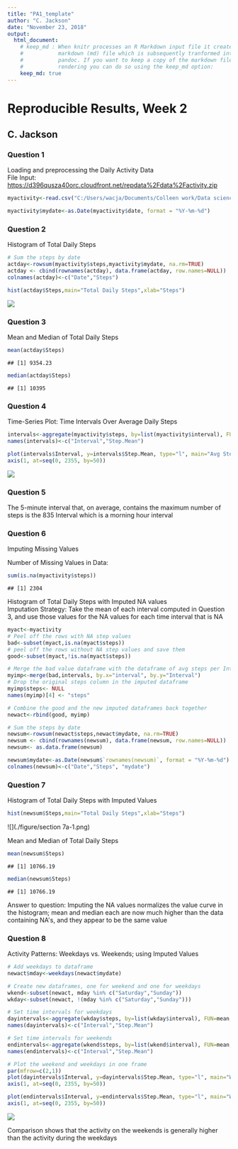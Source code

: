 ```yaml
---
title: "PA1_template"
author: "C. Jackson"
date: "November 23, 2018"
output: 
  html_document:
    # keep_md : When knitr processes an R Markdown input file it creates a 
    #           markdown (md) file which is subsequently tranformed into HTML by
    #           pandoc. If you want to keep a copy of the markdown file after
    #           rendering you can do so using the keep_md option:
    keep_md: true
---
```




# Reproducible Results, Week 2
## C. Jackson

### Question 1 
Loading and preprocessing the Daily Activity Data  
File Input: https://d396qusza40orc.cloudfront.net/repdata%2Fdata%2Factivity.zip

```r
myactivity<-read.csv("C:/Users/wacja/Documents/Colleen work/Data science coursera/activity.csv")

myactivity$mydate<-as.Date(myactivity$date, format = "%Y-%m-%d")
```

### Question 2
Histogram of Total Daily Steps


```r
# Sum the steps by date
actday<-rowsum(myactivity$steps,myactivity$mydate, na.rm=TRUE)
actday <- cbind(rownames(actday), data.frame(actday, row.names=NULL))
colnames(actday)<-c("Date","Steps")

hist(actday$Steps,main="Total Daily Steps",xlab="Steps")
```

![](./figure/section2-1.png)<!-- -->


### Question 3
Mean and Median of Total Daily Steps

```r
mean(actday$Steps)
```

```
## [1] 9354.23
```

```r
median(actday$Steps)
```

```
## [1] 10395
```

### Question 4
Time-Series Plot: Time Intervals Over Average Daily Steps

```r
intervals<-aggregate(myactivity$steps, by=list(myactivity$interval), FUN=mean, na.rm=TRUE)
names(intervals)<-c("Interval","Step.Mean") 

plot(intervals$Interval, y=intervals$Step.Mean, type="l", main="Avg Steps per Time Interval", xlab="Interval", ylab="Avg Steps", xaxt="n")
axis(1, at=seq(0, 2355, by=50))
```

![](./figure/section4-1.png)<!-- -->

### Question 5
The 5-minute interval that, on average, contains the maximum number of steps is the 835 Interval which is a morning hour interval

### Question 6
Imputing Missing Values

Number of Missing Values in Data:

```r
sum(is.na(myactivity$steps))
```

```
## [1] 2304
```

Histogram of Total Daily Steps with Imputed NA values  
Imputation Strategy: Take the mean of each interval computed in Question 3, and use those values for the NA values for each time interval that is NA

```r
myact<-myactivity
# Peel off the rows with NA step values
bad<-subset(myact,is.na(myact$steps))
# peel off the rows without NA step values and save them
good<-subset(myact,!is.na(myact$steps))

# Merge the bad value dataframe with the dataframe of avg steps per Interval
myimp<-merge(bad,intervals, by.x="interval", by.y="Interval")
# Drop the original steps column in the imputed dataframe
myimp$steps<- NULL
names(myimp)[4] <- "steps"

# Combine the good and the new imputed dataframes back together
newact<-rbind(good, myimp)

# Sum the steps by date
newsum<-rowsum(newact$steps,newact$mydate, na.rm=TRUE)
newsum <- cbind(rownames(newsum), data.frame(newsum, row.names=NULL))
newsum<- as.data.frame(newsum)

newsum$mydate<-as.Date(newsum$`rownames(newsum)`, format = "%Y-%m-%d")
colnames(newsum)<-c("Date","Steps", "mydate")
```

### Question 7
Histogram of Total Daily Steps with Imputed Values

```r
hist(newsum$Steps,main="Total Daily Steps",xlab="Steps")
```

![](./figure/section 7a-1.png)<!-- -->

Mean and Median of Total Daily Steps

```r
mean(newsum$Steps)
```

```
## [1] 10766.19
```

```r
median(newsum$Steps)
```

```
## [1] 10766.19
```

Answer to question: Imputing the NA values normalizes the value curve in the histogram; mean and median each are now much higher than the data containing NA's, and they appear to be the same value

### Question 8
Activity Patterns: Weekdays vs. Weekends; using Imputed Values


```r
# Add weekdays to dataframe
newact$mday<-weekdays(newact$mydate)

# Create new dataframes, one for weekend and one for weekdays
wkend<-subset(newact, mday %in% c("Saturday","Sunday"))
wkday<-subset(newact, !(mday %in% c("Saturday","Sunday")))

# Set time intervals for weekdays
dayintervals<-aggregate(wkday$steps, by=list(wkday$interval), FUN=mean, na.rm=TRUE)
names(dayintervals)<-c("Interval","Step.Mean")

# Set time intervals for weekends
endintervals<-aggregate(wkend$steps, by=list(wkend$interval), FUN=mean, na.rm=TRUE)
names(endintervals)<-c("Interval","Step.Mean")

# Plot the weekend and weekdays in one frame
par(mfrow=c(2,1))
plot(dayintervals$Interval, y=dayintervals$Step.Mean, type="l", main="Weekday Avg Steps per Time Interval", xlab="Interval", ylab="Avg Steps", xaxt="n")
axis(1, at=seq(0, 2355, by=50))

plot(endintervals$Interval, y=endintervals$Step.Mean, type="l", main="Weekend Avg Steps per Time Interval", xlab="Interval", ylab="Avg Steps", xaxt="n")
axis(1, at=seq(0, 2355, by=50))
```

![](./figure/section8-1.png)<!-- -->


Comparison shows that the activity on the weekends is generally higher than the activity during the weekdays
